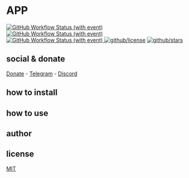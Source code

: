 # APP

[![GitHub Workflow Status (with event)](https://img.shields.io/github/actions/workflow/status/brtmvdl/app/docker-pull.yml?label=Docker%20pull&link=https%3A%2F%2Fgithub.com%2Fbrtmvdl%2Fapply%2Factions%2Fworkflows%2Fdocker-pull.yml)](https://github.com/brtmvdl/app/blob/main/.github/workflows/docker-push.yml) [![GitHub Workflow Status (with event)](https://img.shields.io/github/actions/workflow/status/brtmvdl/app/docker-push.yml?label=Docker%20push&link=https%3A%2F%2Fgithub.com%2Fbrtmvdl%2Fapply%2Factions%2Fworkflows%2Fdocker-push.yml)
](https://github.com/brtmvdl/app/actions/workflows/docker-push.yml) [![GitHub Workflow Status (with event)](https://img.shields.io/github/actions/workflow/status/brtmvdl/app/github-release.yml?label=GitHub%20release&link=https%3A%2F%2Fgithub.com%2Fbrtmvdl%2Fapply%2Factions%2Fworkflows%2Fgithub-release.yml)
](https://github.com/brtmvdl/app/actions/workflows/github-release.yml) [![github/license](https://img.shields.io/github/license/brtmvdl/app)](https://img.shields.io/github/license/brtmvdl/app)  [![github/stars](https://img.shields.io/github/stars/brtmvdl/app?style=social)](https://img.shields.io/github/stars/brtmvdl/app?style=social)

## social & donate

[Donate](https://link.mercadopago.com.br/brtmvdl) - [Telegram](https://t.me/+KRmg5MlqgMk0MTg5) - [Discord](https://discord.gg/auCmnvV2)

## how to install

## how to use

## author

## license

[MIT](./LICENSE)
